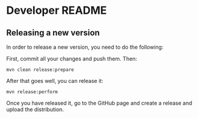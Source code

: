 # Developer README

## Releasing a new version

In order to release a new version, you need to do the following:

First, commit all your changes and push them. Then:

```
mvn clean release:prepare
```

After that goes well, you can release it:

```
mvn release:perform
```

Once you have released it, go to the GitHub page and create a release and upload the distribution. 
